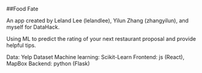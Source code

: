 ##Food Fate 

An app created by Leland Lee (lelandlee), Yilun Zhang (zhangyilun), and myself for DataHack.

Using ML to predict the rating of your next restaurant proposal and provide helpful tips.

Data: Yelp Dataset
Machine learning: Scikit-Learn
Frontend: js (React), MapBox
Backend:  python (Flask) 
